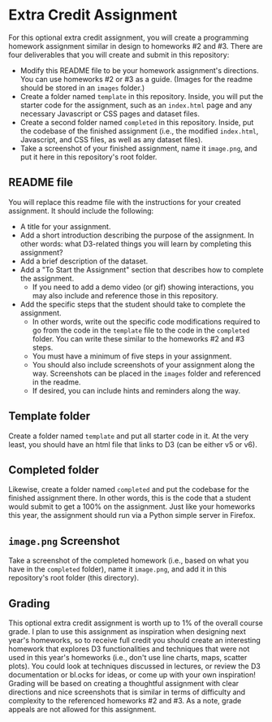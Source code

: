 # Extra Credit Assignment

For this optional extra credit assignment, you will create a programming homework assignment similar in design to homeworks #2 and #3. There are four deliverables that you will create and submit in this repository:

- Modify this README file to be your homework assignment's directions. You can use homeworks #2 or #3 as a guide. (Images for the readme should be stored in an `images` folder.)
- Create a folder named `template` in this repository. Inside, you will put the starter code for the assignment, such as an `index.html` page and any necessary Javascript or CSS pages and dataset files.
- Create a second folder named `completed` in this repository. Inside, put the codebase of the finished assignment (i.e., the modified `index.html`, Javascript, and CSS files, as well as any dataset files).
- Take a screenshot of your finished assignment, name it `image.png`, and put it here in this repository's root folder.

## README file

You will replace this readme file with the instructions for your created assignment. It should include the following:

- A title for your assignment.
- Add a short introduction describing the purpose of the assignment. In other words: what D3-related things you will learn by completing this assignment?
- Add a brief description of the dataset.
- Add a "To Start the Assignment" section that describes how to complete the assignment.
    - If you need to add a demo video (or gif) showing interactions, you may also include and reference those in this repository.
- Add the specific steps that the student should take to complete the assignment.
    - In other words, write out the specific code modifications required to go from the code in the `template` file to the code in the `completed` folder. You can write these similar to the homeworks #2 and #3 steps.
    - You must have a minimum of five steps in your assignment.
    - You should also include screenshots of your assignment along the way. Screenshots can be placed in the `images` folder and referenced in the readme.
    - If desired, you can include hints and reminders along the way.

## Template folder

Create a folder named `template` and put all starter code in it. At the very least, you should have an html file that links to D3 (can be either v5 or v6).

## Completed folder

Likewise, create a folder named `completed` and put the codebase for the finished assignment there. In other words, this is the code that a student would submit to get a 100% on the assignment. Just like your homeworks this year, the assignment should run via a Python simple server in Firefox.

## `image.png` Screenshot

Take a screenshot of the completed homework (i.e., based on what you have in the `completed` folder), name it `image.png`, and add it in this repository's root folder (this directory).

## Grading

This optional extra credit assignment is worth up to 1% of the overall course grade. I plan to use this assignment as inspiration when designing next year's homeworks, so to receive full credit you should create an interesting homework that explores D3 functionalities and techniques that were not used in this year's homeworks (i.e., don't use line charts, maps, scatter plots). You could look at techniques discussed in lectures, or review the D3 documentation or bl.ocks for ideas, or come up with your own inspiration! Grading will be based on creating a thoughtful assignment with clear directions and nice screenshots that is similar in terms of difficulty and complexity to the referenced homeworks #2 and #3. As a note, grade appeals are not allowed for this assignment.

